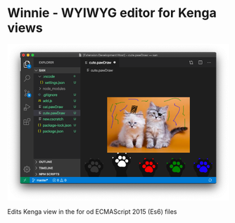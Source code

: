 # Winnie - WYIWYG editor for Kenga views

![Winnie ](documentation/example.png)

Edits Kenga view in the for od ECMAScript 2015 (Es6) files
